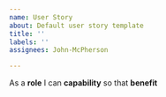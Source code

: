 ```yaml
---
name: User Story
about: Default user story template
title: ''
labels: ''
assignees: John-McPherson

---
```


As a **role** I can **capability** so that **benefit**

